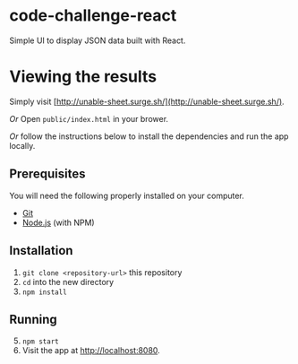 # code-challenge-react

Simple UI to display JSON data built with React.

# Viewing the results

Simply visit [http://unable-sheet.surge.sh/](http://unable-sheet.surge.sh/).

*Or* Open `public/index.html` in your brower.

*Or* follow the instructions below to install the dependencies and run the app locally.


## Prerequisites

You will need the following properly installed on your computer.

* [Git](http://git-scm.com/)
* [Node.js](http://nodejs.org/) (with NPM)

## Installation

1. `git clone <repository-url>` this repository
2. `cd` into the new directory
3. `npm install`

## Running

5. `npm start`
6. Visit the app at [http://localhost:8080](http://localhost:8080).
